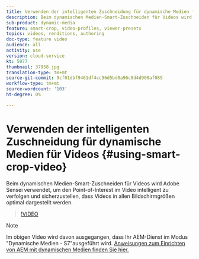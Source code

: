 ```yaml
---
title: Verwenden der intelligenten Zuschneidung für dynamische Medien für Videos
description: Beim dynamischen Medien-Smart-Zuschneiden für Videos wird Adobe Sensei verwendet, um den Point-of-Interest im Video intelligent zu verfolgen und sicherzustellen, dass Videos in allen Bildschirmgrößen optimal dargestellt werden.
sub-product: dynamic-media
feature: smart-crop, video-profiles, viewer-presets
topics: videos, renditions, authoring
doc-type: feature video
audience: all
activity: use
version: cloud-service
kt: 5977
thumbnail: 37958.jpg
translation-type: tm+mt
source-git-commit: 9cf01dbf9461df4cc96d5bd0a96c0d4d900af089
workflow-type: tm+mt
source-wordcount: '103'
ht-degree: 0%

---
```



# Verwenden der intelligenten Zuschneidung für dynamische Medien für Videos {#using-smart-crop-video}

Beim dynamischen Medien-Smart-Zuschneiden für Videos wird Adobe Sensei verwendet, um den Point-of-Interest im Video intelligent zu verfolgen und sicherzustellen, dass Videos in allen Bildschirmgrößen optimal dargestellt werden.

>[!VIDEO](https://video.tv.adobe.com/v/37958/?quality=12)

>[!NOTE]
>
>Im obigen Video wird davon ausgegangen, dass Ihr AEM-Dienst im Modus &quot;Dynamische Medien - S7&quot;ausgeführt wird. [Anweisungen zum Einrichten von AEM mit dynamischen Medien finden Sie hier.](https://docs.adobe.com/content/help/en/experience-manager-cloud-service/assets/dynamicmedia/config-dm.html)

